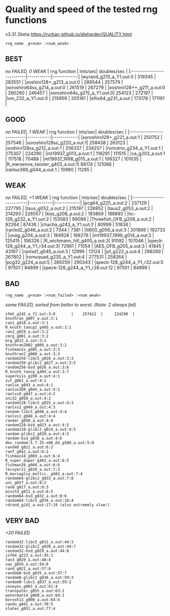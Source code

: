 Quality and speed of the tested rng functions
=============================================
v3.31.2beta https://rurban.github.io/dieharder/QUALITY.html

`rng_name _g<num> :<num_weak>`

BEST
----
_no FAILED, 0 WEAK_
| rng function              |    ints/sec| doubles/sec |
|:--------------------------|-----------:|------------:|
|wyrand_g210_a_Y1.out:0     |    319345  |     283551  |
|xoshiro128+_g213_a.out:0   |    289544  |     257579  |
|xoroshiro64ss_g214_a.out:0 |    261519  |     267279  |
|xoshiro128++_g211_a.out:0  |    260260  |     246457  |
|xoroshiro64s_g215_a_Y1.out:0|   254123  |     272197  |
|lxm_232_a_Y1.out:0         |    215959  |     205161  |
|efiix64_g231_a.out         |    173178  |     171191  |

GOOD
----
_no FAILED, 1 WEAK_
| rng function              |    ints/sec| doubles/sec |
|:--------------------------|-----------:|------------:|
|xoroshiro128+_g221_a.out:1 |    250752  |     257546  |
|xoroshiro128ss_g220_a.out:1|    258438  |     263123  |
|xoshiro128ss_g212_a.out:1  |    256337  |     234257  |
|romutrio_g234_a_Y1.out:1   |    275307  |     224290  |
|mt19937_g013_a.out:1       |    118291  |     111515  |
|ca_g203_a.out:1            |    117518  |      70488  |
|mt19937_1998_g015_a.out:1  |    106327  |     101035  |
|R_mersenne_twister_g403_a.out:1| 88174  |     121088  |
|ranlux389_g044_a.out:1     |     10980  |      11295  |

WEAK
----
_no FAILED, >1 WEAK_
| rng function              |    ints/sec| doubles/sec |
|:--------------------------|-----------:|------------:|
|pcg64_g225_a.out:2         |    237129  |     227795  |
|taus_g052_a.out:2          |    215197  |     226952  |
|taus2_g053_a.out:2         |    214293  |     226557  |
|kiss_g208_a.out:2          |    193869  |     188893  |
|hc-128_g232_a_Y1.out:2     |    153583  |      99089  |
|Threefish_OFB_g206_a.out:2 |     92264  |      87436  |
|chacha_g243_a_Y1.out:2     |     80999  |      51838  |
|ranlxd2_g046_a.out:2       |      7344  |       7381  |
|tt800_g056_a.out:3         |    201869  |     192733  |
|uvag_g204_a.out:3          |    184928  |     168279  |
|mt19937_1999_g014_a.out:3  |    125415  |     106326  |
|R_wichmann_hill_g400_a.out:3|    91092  |     107046  |
|speck-128_g244_a_Y1_r34.out:3|   72961  |      71054  |
|AES_OFB_g205_a.out:3       |     41845  |      43167  |
|ranlxd1_g045_a.out:3       |     12999  |      13124  |
|jsf_g222_a.out:4           |    268269  |     267802  |
|romuquad_g235_a_Y1.out:4   |    277531  |     258264  |
|pcg32_g224_a.out:5         |    289259  |     290343  |
|speck-128_g244_a_Y1_r32.out:5  | 97501  |      84899  |
|speck-128_g244_a_Y1_r28.out:12 | 97501  |      84899  |

BAD
---
`rng_name _g<num> :<num_failed> :<num_weak>`

_some FAILED, sorted from better to worst. (Note: 2 always fail)_

    sfmt_g245_a_Y1.out:3:0       |    257412  |     224290  |
    knuthran_g007_a.out:3:1
    ran1_g018_a.out:3:1
    R_knuth_taocp2_g405_a.out:3:1
    ran2_g019_a.out:3:2
    cmrg_g001_a.out:3:2
    mrg_g012_a.out:3:2
    knuthran2002_g009_a.out:3:2
    fishman2x_g005_a.out:3:3
    knuthran2_g008_a.out:3:3
    random256-libc5_g028_a.out:3:3
    random256-glibc2_g027_a.out:3:5
    random256-bsd_g026_a.out:3:6
    R_knuth_taocp_g404_a.out:3:7
    superkiss_g209_a.out:4:1
    zuf_g061_a.out:4:1
    ranlux_g043_a.out:4:1
    ranlux389_g044_a.out:4:1
    ranlxs0_g047_a.out:4:2
    uni32_g058_a.out:4:2
    random128-libc5_g025_a.out:4:3
    ranlxs2_g049_a.out:4:3
    random-libc5_g040_a.out:4:4
    ranlxs1_g048_a.out:4:4
    ranmar_g050_a.out:4:4
    random128-bsd_g023_a.out:4:5
    random128-glibc2_g024_a.out:4:5
    random-glibc2_g039_a.out:4:5
    random-bsd_g038_a.out:4:6
    dev_random-5.7.15-x86_64_g500_a.out:5:0
    rand48_g022_a.out:6:2
    ranf_g042_a.out:6:2
    fishman18_g003_a.out:6:4
    R_super_duper_g402_a.out:6:5
    fishman20_g004_a.out:6:6
    lecuyer21_g010_a.out:7:3
    R_marsaglia_multic._g401_a.out:7:4
    random64-glibc2_g033_a.out:7:8
    uni_g057_a.out:8:2
    ran0_g017_a.out:8:3
    minstd_g011_a.out:8:5
    random64-bsd_g032_a.out:8:6
    random64-libc5_g034_a.out:10:4
    rdrand_g242_a.out:17:19 (also extremely slow!)

VERY BAD
--------
_>20 FAILED_

    random32-libc5_g031_a.out:44:3
    random32-glibc2_g030_a.out:44:7
    random32-bsd_g029_a.out:44:8
    jsf64_g223_a.out:45:1
    ran3_g020_a.out:48:4
    vax_g059_a.out:54:8
    rand_g021_a.out:57:6
    random8-bsd_g035_a.out:57:7
    random8-glibc2_g036_a.out:59:3
    random8-libc5_g037_a.out:59:2
    coveyou_g002_a.out:61:4
    transputer_g055_a.out:63:2
    waterman14_g060_a.out:64:1
    borosh13_g000_a.out:64:4
    randu_g041_a.out:70:5
    slatec_g051_a.out:77:4
